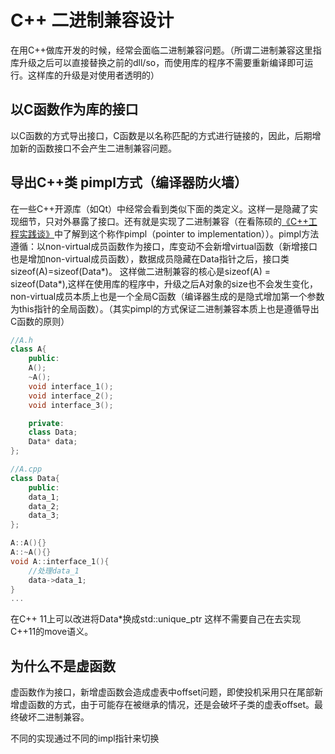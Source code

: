 # C++ 二进制兼容设计

在用C++做库开发的时候，经常会面临二进制兼容问题。（所谓二进制兼容这里指 库升级之后可以直接替换之前的dll/so，而使用库的程序不需要重新编译即可运行。这样库的升级是对使用者透明的）  

## 以C函数作为库的接口

以C函数的方式导出接口，C函数是以名称匹配的方式进行链接的，因此，后期增加新的函数接口不会产生二进制兼容问题。

## 导出C++类 pimpl方式（编译器防火墙）

在一些C++开源库（如Qt）中经常会看到类似下面的类定义。这样一是隐藏了实现细节，只对外暴露了接口。还有就是实现了二进制兼容（在看陈硕的[《C++工程实践谈》](!http://chenshuo.com/)中了解到这个称作pimpl（pointer to implementation））。pimpl方法遵循：以non-virtual成员函数作为接口，库变动不会新增virtual函数（新增接口也是增加non-virtual成员函数），数据成员隐藏在Data指针之后，接口类sizeof(A)=sizeof(Data*)。
这样做二进制兼容的核心是sizeof(A) = sizeof(Data*),这样在使用库的程序中，升级之后A对象的size也不会发生变化，non-virtual成员本质上也是一个全局C函数（编译器生成的是隐式增加第一个参数为this指针的全局函数）。（其实pimpl的方式保证二进制兼容本质上也是遵循导出C函数的原则）
```C++
//A.h
class A{
    public:
    A();
    ~A();
    void interface_1();
    void interface_2();
    void interface_3();

    private:
    class Data;
    Data* data;
};

//A.cpp
class Data{
    public:
    data_1;
    data_2;
    data_3;
};

A::A(){}
A::~A(){}
void A::interface_1(){
    //处理data_1
    data->data_1;
}
...
```

在C++ 11上可以改进将Data*换成std::unique_ptr<Data> 这样不需要自己在去实现C++11的move语义。

## 为什么不是虚函数
虚函数作为接口，新增虚函数会造成虚表中offset问题，即使投机采用只在尾部新增虚函数的方式，由于可能存在被继承的情况，还是会破坏子类的虚表offset。最终破坏二进制兼容。

不同的实现通过不同的impl指针来切换